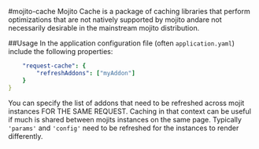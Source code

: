 #mojito-cache
Mojito Cache is a package of caching libraries that perform optimizations that
are not natively supported by mojito andare not necessarily desirable in the
mainstream mojito distribution.

##Usage
In the application configuration file (often `application.yaml`) include the
following properties:
```yaml
	"request-cache": {
		"refreshAddons": ["myAddon"]
	}
}
```

You can specify the list of addons that need to be refreshed across mojit
instances FOR THE SAME REQUEST. Caching in that context can be useful if
much is shared between mojits instances on the same page. Typically `'params'`
and `'config'` need to be refreshed for the instances to render differently.
